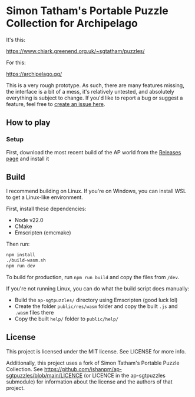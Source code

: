 # Simon Tatham's Portable Puzzle Collection for Archipelago

It's this:

https://www.chiark.greenend.org.uk/~sgtatham/puzzles/

For this:

https://archipelago.gg/

This is a very rough prototype. As such, there are many features missing, the interface is a bit of a mess, it's relatively untested, and absolutely everything is subject to change. If you'd like to report a bug or suggest a feature, feel free to [create an issue here](https://github.com/ishanpm/ap-sgtpuzzles-web/issues).

## How to play

### Setup

First, download the most recent build of the AP world from the [Releases page](https://github.com/ishanpm/ap-sgtpuzzles-web/releases) and install it 

## Build

I recommend building on Linux. If you're on Windows, you can install WSL to get a Linux-like environment.

First, install these dependencies:
- Node v22.0
- CMake
- Emscripten (emcmake)

Then run:

```sh
npm install
./build-wasm.sh
npm run dev
```

To build for production, run `npm run build` and copy the files from `/dev`.

If you're not running Linux, you can do what the build script does manually:

- Build the `ap-sgtpuzzles/` directory using Emscripten (good luck lol)
- Create the folder `public/res/wasm` folder and copy the built `.js` and `.wasm` files there
- Copy the built `help/` folder to `public/help/`

## License

This project is licensed under the MIT license. See LICENSE for more info.

Additionally, this project uses a fork of Simon Tatham's Portable Puzzle Collection. See https://github.com/ishanpm/ap-sgtpuzzles/blob/main/LICENCE (or LICENCE in the ap-sgtpuzzles submodule) for information about the license and the authors of that project.
